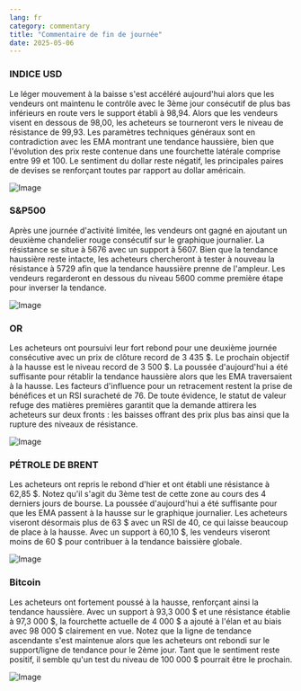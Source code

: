 ```yaml
---
lang: fr
category: commentary
title: "Commentaire de fin de journée"
date: 2025-05-06
---
```


### INDICE USD

Le léger mouvement à la baisse s'est accéléré aujourd'hui alors que les vendeurs ont maintenu le contrôle avec le 3ème jour consécutif de plus bas inférieurs en route vers le support établi à 98,94. Alors que les vendeurs visent en dessous de 98,00, les acheteurs se tourneront vers le niveau de résistance de 99,93. Les paramètres techniques généraux sont en contradiction avec les EMA montrant une tendance haussière, bien que l'évolution des prix reste contenue dans une fourchette latérale comprise entre 99 et 100. Le sentiment du dollar reste négatif, les principales paires de devises se renforçant toutes par rapport au dollar américain.

![Image](https://markleighedu.github.io/img/May-2025/06-May-2025/usdindex.jpg)

### S&P500

Après une journée d'activité limitée, les vendeurs ont gagné en ajoutant un deuxième chandelier rouge consécutif sur le graphique journalier. La résistance se situe à 5676 avec un support à 5607. Bien que la tendance haussière reste intacte, les acheteurs chercheront à tester à nouveau la résistance à 5729 afin que la tendance haussière prenne de l'ampleur. Les vendeurs regarderont en dessous du niveau 5600 comme première étape pour inverser la tendance. 

![Image](https://markleighedu.github.io/img/May-2025/06-May-2025/sp500.jpg)

### OR

Les acheteurs ont poursuivi leur fort rebond pour une deuxième journée consécutive avec un prix de clôture record de 3 435 $. Le prochain objectif à la hausse est le niveau record de 3 500 $. La poussée d'aujourd'hui a été suffisante pour rétablir la tendance haussière alors que les EMA traversaient à la hausse. Les facteurs d'influence pour un retracement restent la prise de bénéfices et un RSI suracheté de 76. De toute évidence, le statut de valeur refuge des matières premières garantit que la demande attirera les acheteurs sur deux fronts : les baisses offrant des prix plus bas ainsi que la rupture des niveaux de résistance.

![Image](https://markleighedu.github.io/img/May-2025/06-May-2025/gold.jpg)

### PÉTROLE DE BRENT

Les acheteurs ont repris le rebond d'hier et ont établi une résistance à 62,85 $. Notez qu'il s'agit du 3ème test de cette zone au cours des 4 derniers jours de bourse. La poussée d'aujourd'hui a été suffisante pour que les EMA passent à la hausse sur le graphique journalier. Les acheteurs viseront désormais plus de 63 $ avec un RSI de 40, ce qui laisse beaucoup de place à la hausse. Avec un support à 60,10 $, les vendeurs viseront moins de 60 $ pour contribuer à la tendance baissière globale.

![Image](https://markleighedu.github.io/img/May-2025/06-May-2025/brentoil.jpg)

### Bitcoin

Les acheteurs ont fortement poussé à la hausse, renforçant ainsi la tendance haussière. Avec un support à 93,3 000 $ et une résistance établie à 97,3 000 $, la fourchette actuelle de 4 000 $ a ajouté à l'élan et au biais avec 98 000 $ clairement en vue. Notez que la ligne de tendance ascendante s'est maintenue alors que les acheteurs ont rebondi sur le support/ligne de tendance pour le 2ème jour. Tant que le sentiment reste positif, il semble qu'un test du niveau de 100 000 $ pourrait être le prochain. 

![Image](https://markleighedu.github.io/img/May-2025/06-May-2025/bitcoin.jpg)

